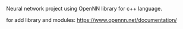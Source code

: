 Neural network project using OpenNN library for c++ language.

for add library and modules: https://www.opennn.net/documentation/
